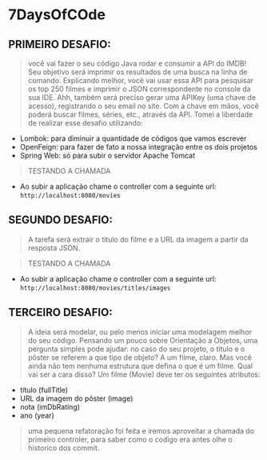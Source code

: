 # 7DaysOfCOde

## PRIMEIRO DESAFIO:
>você vai fazer o seu código Java rodar e consumir a API do IMDB! Seu objetivo será imprimir os resultados de uma busca na linha de comando.
Explicando melhor, você vai usar essa API para pesquisar os top 250 filmes e imprimir o JSON correspondente no console da sua IDE.
  Ahh, também será preciso gerar uma APIKey (uma chave de acesso), registrando o seu email no site. Com a chave em mãos, você poderá buscar filmes, séries, etc., através da API.
Tomei a liberdade de realizar esse desafio utilizando:
* Lombok: para diminuir a quantidade de códigos que vamos escrever
* OpenFeign: para fazer de fato a nossa integração entre os dois projetos
* Spring Web: só para subir o servidor Apache Tomcat

>TESTANDO A CHAMADA
* Ao subir a aplicação chame o controller com a seguinte url: ```http://localhost:8080/movies```

## SEGUNDO DESAFIO:
>A tarefa será extrair o título do filme e a URL da imagem a partir da resposta JSON.

>TESTANDO A CHAMADA
* Ao subir a aplicação chame o controller com a seguinte url: ```http://localhost:8080/movies/titles/images```

## TERCEIRO DESAFIO:
>A ideia será modelar, ou pelo menos iniciar uma modelagem melhor do seu código.
Pensando um pouco sobre Orientação a Objetos, uma pergunta simples pode ajudar: no caso do seu projeto, o título e o pôster se referem a que tipo de objeto? A um filme, claro. Mas você ainda não tem nenhuma estrutura que defina o que é um filme.
Qual vai ser a cara disso? Um filme (Movie) deve ter os seguintes atributos:
* título (fullTitle)
* URL da imagem do pôster (image)
* nota (imDbRating)
* ano (year)

> uma pequena refatoração foi feita e iremos aproveitar a chamada do primeiro controler, para saber como o codigo era antes olhe o historico dos commit.

